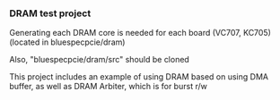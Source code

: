 ### DRAM test project

Generating each DRAM core is needed for each board (VC707, KC705) (located in bluespecpcie/dram)

Also, "bluespecpcie/dram/src" should be cloned

This project includes an example of using DRAM based on using DMA buffer, as well as DRAM Arbiter, which is for burst r/w
